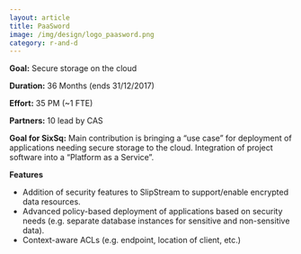 ```yaml
---
layout: article
title: PaaSword 
image: /img/design/logo_paasword.png
category: r-and-d
---
```


**Goal:** Secure storage on the cloud 

**Duration:** 36 Months (ends 31/12/2017) 

**Effort:** 35 PM (~1 FTE) 

**Partners:** 10 lead by CAS 

**Goal for SixSq:** Main contribution is bringing a “use case” for deployment of applications needing secure storage to the cloud.  Integration of project software into a “Platform as a Service”. 

**Features** 

 * Addition of security features to SlipStream to support/enable encrypted data resources.
 * Advanced policy-based deployment of applications based on security needs (e.g. separate database instances for sensitive and non-sensitive data).
 * Context-aware ACLs (e.g. endpoint, location of client, etc.)
